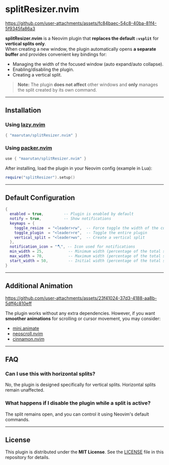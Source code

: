# splitResizer.nvim

https://github.com/user-attachments/assets/fc84baec-54c8-40ba-81f4-5f9345fa86a3

**splitResizer.nvim** is a Neovim plugin that **replaces the default `:vsplit`** for **vertical splits only**.  
When creating a new window, the plugin automatically opens **a separate buffer** and provides convenient key bindings for:

- Managing the width of the focused window (auto expand/auto collapse).
- Enabling/disabling the plugin.
- Creating a vertical split.

> **Note:** The plugin **does not affect** other windows and **only** manages the split created by its own command.

---

## Installation

### Using [lazy.nvim](https://github.com/folke/lazy.nvim)

```lua
{ "maarutan/splitResizer.nvim" }
```

### Using [packer.nvim](https://github.com/wbthomason/packer.nvim)

```lua
use { "maarutan/splitResizer.nvim" }
```

After installing, load the plugin in your Neovim config (example in Lua):

```lua
require("splitResizer").setup()
```

---

## Default Configuration

```lua
{
  enabled = true,         -- Plugin is enabled by default
  notify = true,          -- Show notifications
  keymaps = {
    toggle_resize  = "<leader>rw",  -- Force toggle the width of the current window
    toggle_plugin  = "<leader>re",  -- Toggle the entire plugin
    vertical_split = "<leader>wv",  -- Create a vertical split
  },
  notification_icon = "🪓", -- Icon used for notifications
  min_width = 25,           -- Minimum width (percentage of the total screen width)
  max_width = 70,           -- Maximum width (percentage of the total screen width)
  start_width = 50,         -- Initial width (percentage of the total screen width)
}
```

---

## Additional Animation

https://github.com/user-attachments/assets/23f41024-37d3-4188-aa8b-5dff4c810eff

The plugin works without any extra dependencies. However, if you want **smoother animations** for scrolling or cursor movement, you may consider:

- [mini.animate](https://github.com/echasnovski/mini.animate)
- [neoscroll.nvim](https://github.com/karb94/neoscroll.nvim)
- [cinnamon.nvim](https://github.com/declancm/cinnamon.nvim)

---

## FAQ

### Can I use this with horizontal splits?

No, the plugin is designed specifically for vertical splits. Horizontal splits remain unaffected.

### What happens if I disable the plugin while a split is active?

The split remains open, and you can control it using Neovim's default commands.

---

## License

This plugin is distributed under the **MIT License**. See the [LICENSE](LICENSE) file in this repository for details.
